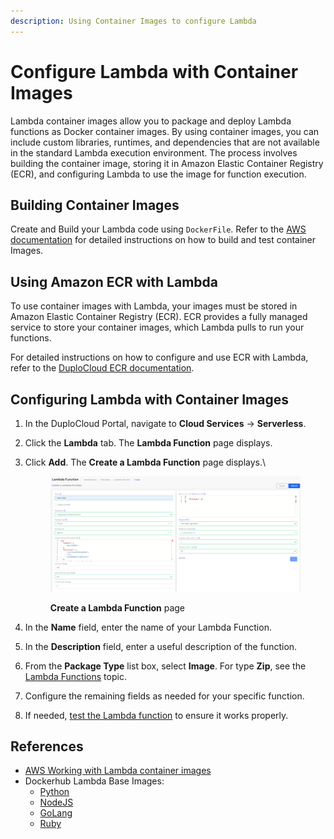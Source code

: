 ```yaml
---
description: Using Container Images to configure Lambda
---
```


# Configure Lambda with Container Images

Lambda container images allow you to package and deploy Lambda functions as Docker container images. By using container images, you can include custom libraries, runtimes, and dependencies that are not available in the standard Lambda execution environment. The process involves building the container image, storing it in Amazon Elastic Container Registry (ECR), and configuring Lambda to use the image for function execution.

## Building Container Images <a href="#id-0-toc-title" id="id-0-toc-title"></a>

Create and Build your Lambda code using `DockerFile`.  Refer to the [AWS documentation](https://docs.aws.amazon.com/lambda/latest/dg/configuration-function-zip.html) for detailed instructions on how to build and test container Images.

## Using Amazon ECR with Lambda

To use container images with Lambda, your images must be stored in Amazon Elastic Container Registry (ECR). ECR provides a fully managed service to store your container images, which Lambda pulls to run your functions.

For detailed instructions on how to configure and use ECR with Lambda, refer to the [DuploCloud ECR documentation](../elastic-container-registry-ecr.md).

## Configuring Lambda with Container Images

1. In the DuploCloud Portal, navigate to **Cloud Services** -> **Serverless**.
2. Click the **Lambda** tab. The **Lambda Function** page displays.
3.  Click **Add**. The **Create a Lambda Function** page displays.\


    <figure><img src="../../../.gitbook/assets/Screenshot (62).png" alt=""><figcaption><p><strong>Create a Lambda Function</strong> page <br></p></figcaption></figure>
4. In the **Name** field, enter the name of your Lambda Function.
5. In the **Description** field, enter a useful description of the function.
6. From the **Package Type** list box, select **Image**. For type **Zip**, see the [Lambda Functions](./) topic.
7. Configure the remaining fields as needed for your specific function.
8. If needed, [test the Lambda function](./#testing-a-lambda-function) to ensure it works properly.

## References

* [AWS Working with Lambda container images](https://docs.aws.amazon.com/lambda/latest/dg/images-create.html)
* Dockerhub Lambda Base Images:
  * [Python](https://hub.docker.com/r/amazon/aws-lambda-python)
  * [NodeJS](https://hub.docker.com/r/amazon/aws-lambda-nodejs)
  * [GoLang](https://hub.docker.com/r/amazon/aws-lambda-go)
  * [Ruby](https://hub.docker.com/r/amazon/aws-lambda-ruby)
